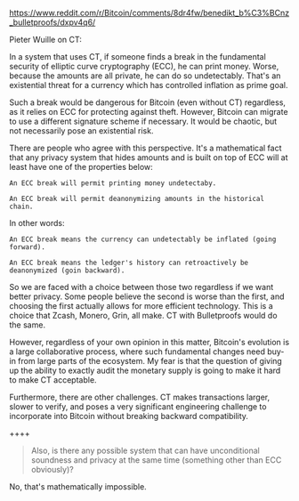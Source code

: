 
https://www.reddit.com/r/Bitcoin/comments/8dr4fw/benedikt_b%C3%BCnz_bulletproofs/dxpv4q6/

Pieter Wuille on CT:

In a system that uses CT, if someone finds a break in the fundamental security of elliptic curve cryptography (ECC), he can print money. Worse, because the amounts are all private, he can do so undetectably. That's an existential threat for a currency which has controlled inflation as prime goal.

Such a break would be dangerous for Bitcoin (even without CT) regardless, as it relies on ECC for protecting against theft. However, Bitcoin can migrate to use a different signature scheme if necessary. It would be chaotic, but not necessarily pose an existential risk.

There are people who agree with this perspective. It's a mathematical fact that any privacy system that hides amounts and is built on top of ECC will at least have one of the properties below:

    An ECC break will permit printing money undetectaby.

    An ECC break will permit deanonymizing amounts in the historical chain.

In other words:

    An ECC break means the currency can undetectably be inflated (going forward).

    An ECC break means the ledger's history can retroactively be deanonymized (goin backward).

So we are faced with a choice between those two regardless if we want better privacy. Some people believe the second is worse than the first, and choosing the first actually allows for more efficient technology. This is a choice that Zcash, Monero, Grin, all make. CT with Bulletproofs would do the same.

However, regardless of your own opinion in this matter, Bitcoin's evolution is a large collaborative process, where such fundamental changes need buy-in from large parts of the ecosystem. My fear is that the question of giving up the ability to exactly audit the monetary supply is going to make it hard to make CT acceptable.

Furthermore, there are other challenges. CT makes transactions larger, slower to verify, and poses a very significant engineering challenge to incorporate into Bitcoin without breaking backward compatibility.

++++

> Also, is there any possible system that can have unconditional soundness and privacy at the same time (something other than ECC obviously)?

No, that's mathematically impossible.
